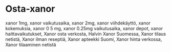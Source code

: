 # Osta-xanor
xanor 1mg, xanor vaikutusaika, xanor 2mg, xanor viihdekäyttö, xanor kokemuksia, xanor 0 5 mg, xanor 0.25mg vaikutusaika, xanor depot, xanor haittavaikutukset, Xanor osta verkosta, Halvin Xanor Suomessa, Xanor tilaus netistä, Xanor ilman reseptiä, Xanor apteekki Suomi, Xanor hinta verkossa, Xanor tilaaminen netistä
